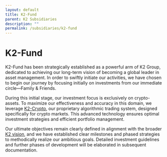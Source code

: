 ```yaml
---
layout: default
title: K2-Fund
parent: K2 Subsidiaries
description: ""
permalink: /subsidiaries/k2-fund
---
```


# K2-Fund
K2-Fund has been strategically established as a powerful arm of K2 Group, dedicated to achieving our long-term vision of becoming a global leader in asset management. In order to swiftly initiate our activities, we have chosen to begin our journey by focusing initially on investments from our immediate circle—Family & Friends.

During this initial stage, our investment focus is exclusively on crypto-assets. To maximize our effectiveness and accuracy in this domain, we leverage [K2-Crypto](./k2-crypto), our proprietary algorithmic trading system, designed specifically for crypto markets. This advanced technology ensures optimal investment strategies and efficient portfolio management.

Our ultimate objectives remain clearly defined in alignment with the broader [K2 vision](/handbook/company/vision), and we have established clear milestones and phased strategies to methodically realize our ambitious goals. Detailed investment guidelines and further phases of development will be elaborated in subsequent documentation.

